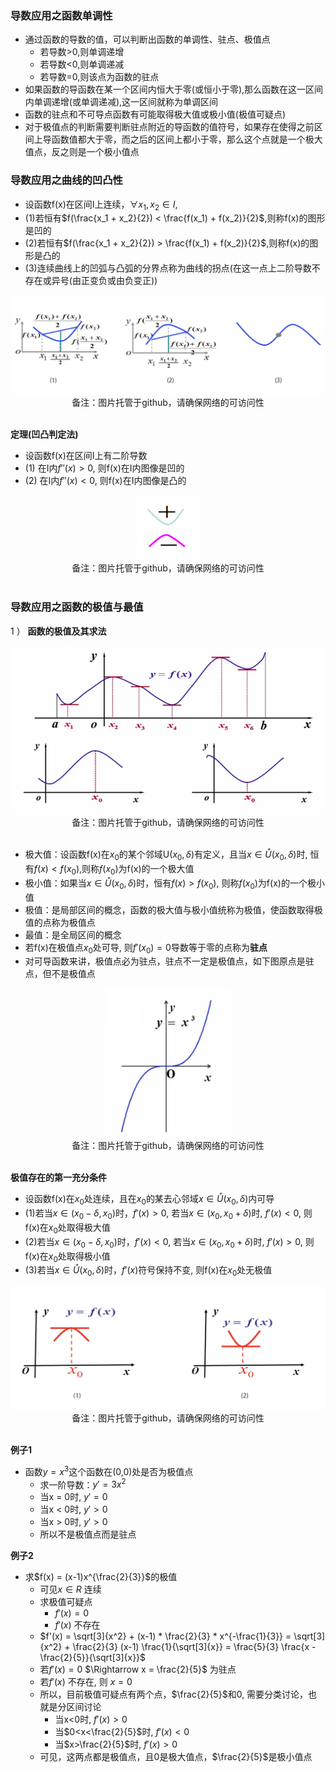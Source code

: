 ### 导数应用之函数单调性

- 通过函数的导数的值，可以判断出函数的单调性、驻点、极值点
  * 若导数>0,则单调递增
  * 若导数<0,则单调递减
  * 若导数=0,则该点为函数的驻点
- 如果函数的导函数在某一个区间内恒大于零(或恒小于零),那么函数在这一区间内单调递增(或单调递减),这一区间就称为单调区间
- 函数的驻点和不可导点函数有可能取得极大值或极小值(极值可疑点)
- 对于极值点的判断需要判断驻点附近的导函数的值符号，如果存在使得之前区间上导函数值都大于零，而之后的区间上都小于零，那么这个点就是一个极大值点，反之则是一个极小值点

### 导数应用之曲线的凹凸性

- 设函数f(x)在区间I上连续，$\forall x_1, x_2 \in I$,
- (1)若恒有$f(\frac{x_1 + x_2}{2}) < \frac{f(x_1) + f(x_2)}{2}$,则称f(x)的图形是凹的
- (2)若恒有$f(\frac{x_1 + x_2}{2}) > \frac{f(x_1) + f(x_2)}{2}$,则称f(x)的图形是凸的
- (3)连续曲线上的凹弧与凸弧的分界点称为曲线的拐点(在这一点上二阶导数不存在或异号(由正变负或由负变正))

<div align="center">
    <img width="500" src="./screenshot/5.27.jpg">
    <br />
    <div style="text-align:center">备注：图片托管于github，请确保网络的可访问性</div>
    <br />
</div>

**定理(凹凸判定法)**

- 设函数f(x)在区间I上有二阶导数
- (1) 在I内$f''(x) > 0$, 则f(x)在I内图像是凹的
- (2) 在I内$f''(x) < 0$, 则f(x)在I内图像是凸的

<div align="center">
    <img width="100" src="./screenshot/5.28.jpg">
    <br />
    <div style="text-align:center">备注：图片托管于github，请确保网络的可访问性</div>
    <br />
</div>

### 导数应用之函数的极值与最值

1 ） **函数的极值及其求法**

<div align="center">
    <img width="500" src="./screenshot/5.29.jpg">
    <br />
    <div style="text-align:center">备注：图片托管于github，请确保网络的可访问性</div>
    <br />
</div>

- 极大值：设函数f(x)在$x_0$的某个邻域U$(x_0, \delta)$有定义，且当$x \in \mathring{U}(x_0, \delta)$时, 恒有$f(x) < f(x_0)$,则称$f(x_0)$为f(x)的一个极大值
- 极小值：如果当$x \in \mathring{U}(x_0, \delta)$时，恒有$f(x) > f(x_0)$, 则称$f(x_0)$为f(x)的一个极小值
- 极值：是局部区间的概念，函数的极大值与极小值统称为极值，使函数取得极值的点称为极值点
- 最值：是全局区间的概念
- 若f(x)在极值点$x_0$处可导, 则$f'(x_0) = 0$导数等于零的点称为**驻点**
- 对可导函数来讲，极值点必为驻点，驻点不一定是极值点，如下图原点是驻点，但不是极值点

<div align="center">
    <img width="200" src="./screenshot/5.30.jpg">
    <br />
    <div style="text-align:center">备注：图片托管于github，请确保网络的可访问性</div>
    <br />
</div>

**极值存在的第一充分条件**

- 设函数f(x)在$x_0$处连续，且在$x_0$的某去心邻域$x \in \mathring{U}(x_0, \delta)$内可导
- (1)若当$x \in (x_0 - \delta, x_0)$时，$f'(x) > 0$, 若当$x \in (x_0, x_0 + \delta)$时, $f'(x) < 0$, 则f(x)在$x_0$处取得极大值
- (2)若当$x \in (x_0 - \delta, x_0)$时，$f'(x) < 0$, 若当$x \in (x_0, x_0 + \delta)$时, $f'(x) > 0$, 则f(x)在$x_0$处取得极小值
- (3)若当$x \in \mathring{U}(x_0, \delta)$时，$f'(x)$符号保持不变, 则f(x)在$x_0$处无极值

<div align="center">
    <img width="600" src="./screenshot/5.31.jpg">
    <br />
    <div style="text-align:center">备注：图片托管于github，请确保网络的可访问性</div>
    <br />
</div>

**例子1**

- 函数$y=x^3$这个函数在(0,0)处是否为极值点
    * 求一阶导数：$y' = 3x^2$ 
    * 当x = 0时, $y' = 0$
    * 当x < 0时, $y' > 0$
    * 当x > 0时, $y' > 0$
    * 所以不是极值点而是驻点

**例子2**

- 求$f(x) = (x-1)x^{\frac{2}{3}}$的极值
    * 可见$x \in R$ 连续
    * 求极值可疑点
        * $f'(x) = 0$
        * $f'(x)$ 不存在
    * $f'(x) = \sqrt[3]{x^2} + (x-1) * \frac{2}{3} * x^{-\frac{1}{3}} = \sqrt[3]{x^2} + \frac{2}{3} (x-1) \frac{1}{\sqrt[3]{x}} = \frac{5}{3} \frac{x - \frac{2}{5}}{\sqrt[3]{x}}$
    * 若$f'(x) = 0$ $\Rightarrow x = \frac{2}{5}$ 为驻点
    * 若$f'(x)$ 不存在, 则 $x = 0$
    * 所以，目前极值可疑点有两个点，$\frac{2}{5}$和$0$, 需要分类讨论，也就是分区间讨论
      * 当x<0时, $f'(x) > 0$
      * 当$0<x<\frac{2}{5}$时, $f'(x) < 0$
      * 当$x>\frac{2}{5}$时, $f'(x) > 0$
    * 可见，这两点都是极值点，且$0$是极大值点，$\frac{2}{5}$是极小值点